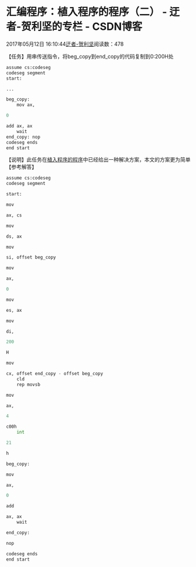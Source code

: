 
# 汇编程序：植入程序的程序（二） - 迂者-贺利坚的专栏 - CSDN博客

2017年05月12日 16:10:44[迂者-贺利坚](https://me.csdn.net/sxhelijian)阅读数：478


【任务】用串传送指令，将beg_copy到end_copy的代码复制到0:200H处
```python
assume cs:codeseg
codeseg segment
start:
```
```python
...
```
```python
beg_copy:
    mov ax,
```
```python
0
```
```python
add ax, ax
    wait
end_copy: nop
codeseg ends
end start
```
【说明】此任务在[植入程序的程序](http://blog.csdn.net/sxhelijian/article/details/70161319)中已经给出一种解决方案，本文的方案更为简单
【参考解答】
```python
assume cs:codeseg
codeseg segment
```
```python
start:
```
```python
mov
```
```python
ax, cs
```
```python
mov
```
```python
ds, ax
```
```python
mov
```
```python
si, offset beg_copy
```
```python
mov
```
```python
ax,
```
```python
0
```
```python
mov
```
```python
es, ax
```
```python
mov
```
```python
di,
```
```python
200
```
```python
H
```
```python
mov
```
```python
cx, offset end_copy - offset beg_copy
    cld
    rep movsb
```
```python
mov
```
```python
ax,
```
```python
4
```
```python
c00h
    int
```
```python
21
```
```python
h
```
```python
beg_copy:
```
```python
mov
```
```python
ax,
```
```python
0
```
```python
add
```
```python
ax, ax
    wait
```
```python
end_copy:
```
```python
nop
```
```python
codeseg ends
end start
```

